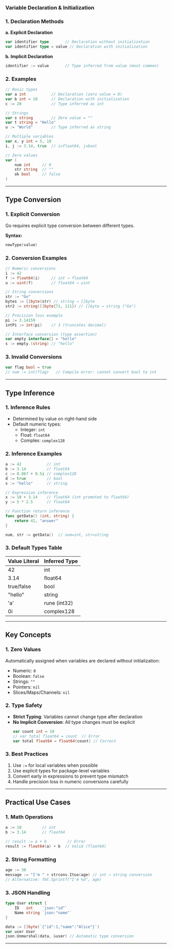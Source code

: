 ### **Variable Declaration & Initialization**

### **1. Declaration Methods**
**a. Explicit Declaration**
```go
var identifier type       // Declaration without initialization
var identifier type = value // Declaration with initialization
```

**b. Implicit Declaration**
```go
identifier := value       // Type inferred from value (most common)
```

### **2. Examples**
```go
// Basic types
var a int           // Declaration (zero value = 0)
var b int = 10      // Declaration with initialization
c := 20             // Type inferred as int

// Strings
var s string        // Zero value = ""
var t string = "Hello"
u := "World"        // Type inferred as string

// Multiple variables
var x, y int = 5, 10
i, j := 3.14, true  // i=float64, j=bool

// Zero values
var (
    num int     // 0
    str string  // ""
    ok bool     // false
)
```

---

## **Type Conversion**

### **1. Explicit Conversion**
Go requires explicit type conversion between different types.

**Syntax:**
```go
newType(value)
```

### **2. Conversion Examples**
```go
// Numeric conversions
i := 42
f := float64(i)     // int → float64
u := uint(f)        // float64 → uint

// String conversions
str := "Go"
bytes := []byte(str) // string → []byte
str2 := string([]byte{71, 111}) // []byte → string ("Go")

// Precision loss example
pi := 3.14159
intPi := int(pi)    // 3 (truncates decimal)

// Interface conversion (type assertion)
var empty interface{} = "hello"
s := empty.(string) // "hello"
```

### **3. Invalid Conversions**
```go
var flag bool = true
// num := int(flag)   // Compile error: cannot convert bool to int
```

---

## **Type Inference**

### **1. Inference Rules**
- Determined by value on right-hand side
- Default numeric types:
  - Integer: `int`
  - Float: `float64`
  - Complex: `complex128`

### **2. Inference Examples**
```go
a := 42           // int
b := 3.14         // float64
c := 0.867 + 0.5i // complex128
d := true         // bool
s := "hello"      // string

// Expression inference
x := 10 + 3.14    // float64 (int promoted to float64)
y := 5 * 2.5      // float64

// Function return inference
func getData() (int, string) {
    return 42, "answer"
}

num, str := getData()  // num=int, str=string
```

### **3. Default Types Table**
| Value Literal     | Inferred Type |
|-------------------|---------------|
| 42                | int           |
| 3.14              | float64       |
| true/false        | bool          |
| "hello"           | string        |
| 'a'               | rune (int32)  |
| 0i                | complex128    |

---

## **Key Concepts**

### **1. Zero Values**
Automatically assigned when variables are declared without initialization:
- Numeric: `0`
- Boolean: `false`
- Strings: `""`
- Pointers: `nil`
- Slices/Maps/Channels: `nil`

### **2. Type Safety**
- **Strict Typing**: Variables cannot change type after declaration
- **No Implicit Conversion**: All type changes must be explicit
  ```go
  var count int = 10
  // var total float64 = count  // Error
  var total float64 = float64(count) // Correct
  ```

### **3. Best Practices**
1. Use `:=` for local variables when possible
2. Use explicit types for package-level variables
3. Convert early in expressions to prevent type mismatch
4. Handle precision loss in numeric conversions carefully

---

## **Practical Use Cases**

### **1. Math Operations**
```go
a := 10         // int
b := 3.14       // float64

// result := a + b         // Error
result := float64(a) + b  // Valid (float64)
```

### **2. String Formatting**
```go
age := 30
message := "I'm " + strconv.Itoa(age) // int → string conversion
// Alternative: fmt.Sprintf("I'm %d", age)
```

### **3. JSON Handling**
```go
type User struct {
    ID   int    `json:"id"`
    Name string `json:"name"`
}

data := []byte(`{"id":1,"name":"Alice"}`)
var user User
json.Unmarshal(data, &user) // Automatic type conversion
```

---
